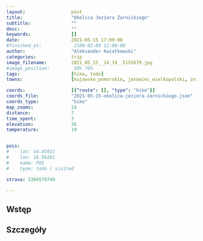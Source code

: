 ```yaml
---
layout:                 post
title:                  "Okolica Jeziora Żarnickiego"
subtitle:               ""
desc:                   ""
keywords:               []
date:                   2021-05-15 17:00:00
#finished_at:            2100-02-09 12:00:00
author:                 "Aleksander Kwiatkowski"
categories:             trip
image_filename:         2021_05_15__14_19__5155879.jpg
#image_position:         50% 70%
tags:                   [hike, todo]
towns:                  [kujawsko_pomorskie, janowiec_wielkopolski, znin]

coords:                 [{"route": [], "type": "hike"}]
coords_file:            "2021-05-15-okolica-jeziora-zarnickiego.json"
coords_type:            "hike"
map_zooms:              14
distance:               7
time_spent:             3
elevation:              36
temperature:            19


pois:
#  - lat: 54.45911
#    lon: 18.56281
#    name: POI
#    type: todo / visited

strava: 5304579749

---
```



## Wstęp

## Szczegóły
